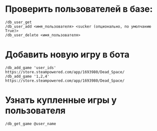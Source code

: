 # Проверить пользователей в базе:
    /db_user_get
    /db_user_add <имя_пользователя> <sucker (опционально, по умолчанию True)>
    /db_user_delete <имя_пользователя>

# Добавить новую игру в бота
    /db_add_game 'user_ids' https://store.steampowered.com/app/1693980/Dead_Space/
    /db_add_game '1,2,4' https://store.steampowered.com/app/1693980/Dead_Space/

# Узнать купленные игры у пользователя
    /db_get_game @user_name